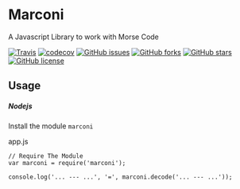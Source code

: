 # Marconi
A Javascript Library to work with Morse Code

[![Travis](https://img.shields.io/travis/adamisntdead/Marconi.svg?maxAge=2592000)](https://travis-ci.org/adamisntdead/Marconi)
[![codecov](https://codecov.io/gh/adamisntdead/Marconi/branch/master/graph/badge.svg)](https://codecov.io/gh/adamisntdead/Marconi)
[![GitHub issues](https://img.shields.io/github/issues/adamisntdead/Marconi.svg)](https://github.com/adamisntdead/Marconi/issues)
[![GitHub forks](https://img.shields.io/github/forks/adamisntdead/Marconi.svg)](https://github.com/adamisntdead/Marconi/network)
[![GitHub stars](https://img.shields.io/github/stars/adamisntdead/Marconi.svg)](https://github.com/adamisntdead/Marconi/stargazers)
[![GitHub license](https://img.shields.io/badge/license-MIT-blue.svg)](https://raw.githubusercontent.com/adamisntdead/Marconi/master/LICENSE)

## Usage
##### Nodejs
Install the module `marconi`

app.js
```
// Require The Module
var marconi = require('marconi');

console.log('... --- ...', '=', marconi.decode('... --- ...'));
```
